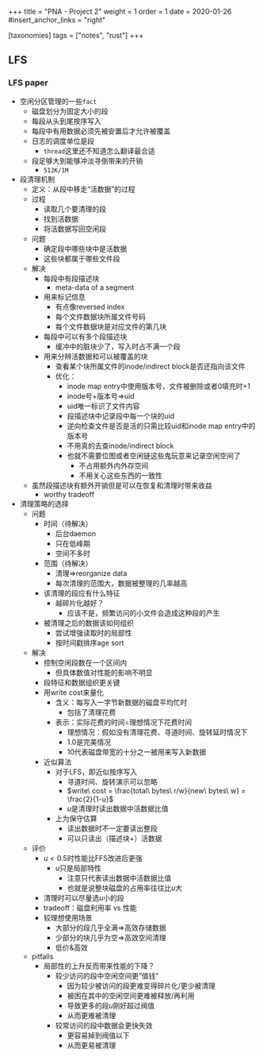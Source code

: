 +++
title = "PNA - Project 2"
weight = 1
order = 1
date = 2020-01-26
#insert_anchor_links = "right"

[taxonomies]
tags = ["notes", "rust"]
+++

## LFS

### LFS paper
- 空闲分区管理的一些`fact`
  - 磁盘划分为固定大小的段
  - 每段从头到尾按序写入
  - 每段中有用数据必须先被安置后才允许被覆盖
  - 日志的调度单位是段
    - `thread`这里还不知道怎么翻译最合适
  - 段足够大到能够冲淡寻倒带来的开销
    - `512K/1M`
- 段清理机制
  - 定义：从段中移走“活数据”的过程
  - 过程
    - 读取几个要清理的段
    - 找到活数据
    - 将活数据写回空闲段
  - 问题
    - 确定段中哪些块中是活数据
    - 这些块都属于哪些文件段
  - 解决
    - 每段中有段描述块
      - meta-data of a segment
    - 用来标记信息
      - 有点像reversed index
      - 每个文件数据块所属文件号码
      - 每个文件数据块是对应文件的第几块
    - 每段中可以有多个段描述块
      - 缓冲中的脏块少了，写入时占不满一个段
    - 用来分辨活数据和可以被覆盖的块
      - 查看某个块所属文件的inode/indirect block是否还指向该文件
      - 优化：
        - inode map entry中使用版本号，文件被删除或者0填充时+1
        - inode号+版本号=>uid
        - uid唯一标识了文件内容
        - 段描述块中记录段中每一个块的uid
        - 逆向检查文件是否是活的只需比较uid和inode map entry中的版本号
        - 不用真的去查inode/indirect block
        - 也就不需要位图或者空闲链这些鬼玩意来记录空闲空间了
          - 不占用额外内外存空间
          - 不用关心这些东西的一致性
  - 虽然段描述块有额外开销但是可以在恢复和清理时带来收益
    - worthy tradeoff
- 清理策略的选择
  - 问题
    - 时间（待解决）
      - 后台daemon
      - 只在低峰期
      - 空间不多时
    - 范围（待解决）
      - 清理=>reorganize data
      - 每次清理的范围大，数据被整理的几率越高
    - 该清理的段应有什么特征
      - 越碎片化越好？
        - 应该不是，频繁访问的小文件会造成这种段的产生
    - 被清理之后的数据该如何组织
      - 尝试增强读取时的局部性
      - 按时间戳排序age sort
  - 解决
    - 控制空闲段数在一个区间内
      - 但具体数值对性能的影响不明显
    - 段特征和数据组织更关键
    - 用write cost来量化
      - 含义：每写入一字节新数据的磁盘平均忙时
        - 包括了清理花费
      - 表示：实际花费的时间÷理想情况下花费时间
        - 理想情况：假如没有清理花费、寻道时间、旋转延时情况下
        - 1.0是完美情况
        - 10代表磁盘带宽的十分之一被用来写入新数据
    - 近似算法
      - 对于LFS，即近似按序写入
        - 寻道时间、旋转演示可以忽略
        - $write\ cost = \frac{total\ bytes\ r/w}{new\ bytes\ w} = \frac{2}{1-u}$
        - $u$是清理时读出数据中活数据比值
      - 上为保守估算
        - 读出数据时不一定要读出整段
        - 可以只读出（描述块+）活数据
  - 评价
    - $u<0.5$时性能比FFS改进后更强
      - $u$只是局部特性
        - 注意只代表读出数据中活数据比值
        - 也就是说整块磁盘的占用率往往比$u$大
    - 清理时可以尽量选$u$小的段
    - tradeoff：磁盘利用率 vs 性能
    - 较理想使用场景
      - 大部分的段几乎全满=>高效存储数据
      - 少部分的块几乎为空=>高效空间清理
      - 低价&高效
  - pitfalls
    - 局部性的上升反而带来性能的下降？
      - 较少访问的段中空闲空间更“值钱”
        - 因为较少被访问的段更难变得碎片化/更少被清理
        - 被困在其中的空闲空间更难被释放/再利用
        - 导致更多的段$u$刚好超过阀值
        - 从而更难被清理
      - 较常访问的段中数据会更快失效
        - 更容易掉到阀值以下
        - 从而更易被清理